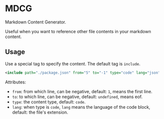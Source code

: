 # MDCG

Markdown Content Generator.

Useful when you want to reference other file contents in your markdown content.

## Usage

Use a special tag to specify the content. The default tag is `include`.

```xml
<include path="./package.json" from="5" to="-1" type="code" lang="json" />
```

Attributes:

- `from`: from which line, can be negative, default: `1`, means the first line.
- `to`: to which line, can be negative, default: `undefined`, means eof.
- `type`: the content type, default: `code`.
- `lang`: when type is `code`, `lang` means the language of the code block, default: the file's extension.
